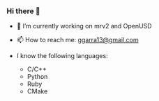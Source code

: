 ### Hi there 👋

- 🔭 I’m currently working on mrv2 and OpenUSD
- 📫 How to reach me: ggarra13@gmail.com

- I know the following languages:
    * C/C++
    * Python
    * Ruby
    * CMake



<!--
**ggarra13/ggarra13** is a ✨ _special_ ✨ repository because its `README.md` (this file) appears on your GitHub profile.

Here are some ideas to get you started:

- 🔭 I’m currently working on ...
- 🌱 I’m currently learning ...
- 👯 I’m looking to collaborate on ...
- 🤔 I’m looking for help with ...
- 💬 Ask me about ...
- 😄 Pronouns: ...
- ⚡ Fun fact: ...
-->
